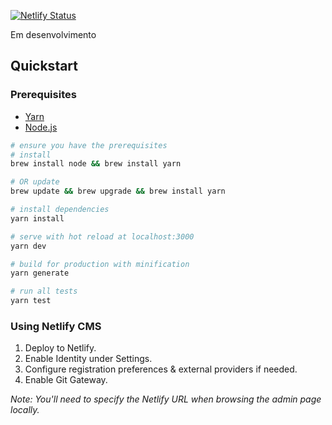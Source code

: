[![Netlify Status](https://api.netlify.com/api/v1/badges/3cafc826-7e46-4c0d-b562-e7badcb25e94/deploy-status)](https://app.netlify.com/sites/desligue-se/deploys)


Em desenvolvimento

## Quickstart

### Prerequisites

- [Yarn](https://yarnpkg.com/lang/en/docs/install/#mac-tab)
- [Node.js](https://nodejs.org/en/)

```bash
# ensure you have the prerequisites
# install
brew install node && brew install yarn

# OR update
brew update && brew upgrade && brew install yarn

# install dependencies
yarn install

# serve with hot reload at localhost:3000
yarn dev

# build for production with minification
yarn generate

# run all tests
yarn test
```

### Using Netlify CMS

1. Deploy to Netlify.
2. Enable Identity under Settings.
3. Configure registration preferences & external providers if needed.
4. Enable Git Gateway.

_Note: You'll need to specify the Netlify URL when browsing the admin page locally._

